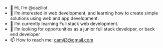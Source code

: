 - 👋 Hi, I’m @caziliot
- 👀 I’m interested in web development, and learning how to create simple solutions using web and app development. 
- 🌱 I’m currently learning Full stack web development.
- 💞️ I’m looking for opportunities as a junior full stack developer, or back end developer
- 📫 How to reach me: camij3@gmail.com

<!---
caziliot/caziliot is a ✨ special ✨ repository because its `README.md` (this file) appears on your GitHub profile.
You can click the Preview link to take a look at your changes.
--->
